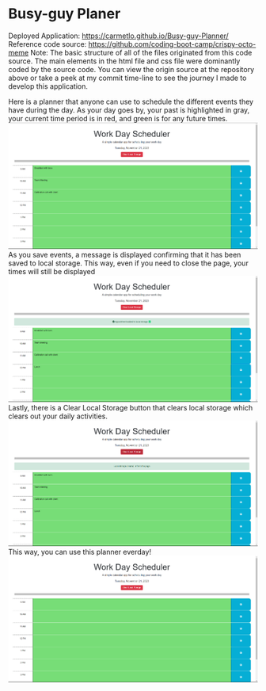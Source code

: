 # Busy-guy Planer
Deployed Application:  https://carmetlo.github.io/Busy-guy-Planner/
Reference code source:  https://github.com/coding-boot-camp/crispy-octo-meme
Note:  The basic structure of all of the files originated from this code source.  The main elements in the html file and css file were dominantly coded by the source code.  You can view the origin source at the repository above or take a peek at my commit time-line to see the journey I made to develop this application.

Here is a planner that anyone can use to schedule the different events they have during the day.  As your day goes by, your past is highlighted in gray, your current time period is in red, and green is for any future times.  
![Alt text](image-2.png)
As you save events, a message is displayed confirming that it has been saved to local storage.  This way, even if you need to close the page, your times will still be displayed
![Alt text](image-3.png)
Lastly, there is a Clear Local Storage button that clears local storage which clears out your daily activities.
![Alt text](image-4.png)
This way, you can use this planner everday!
![Alt text](image-5.png)